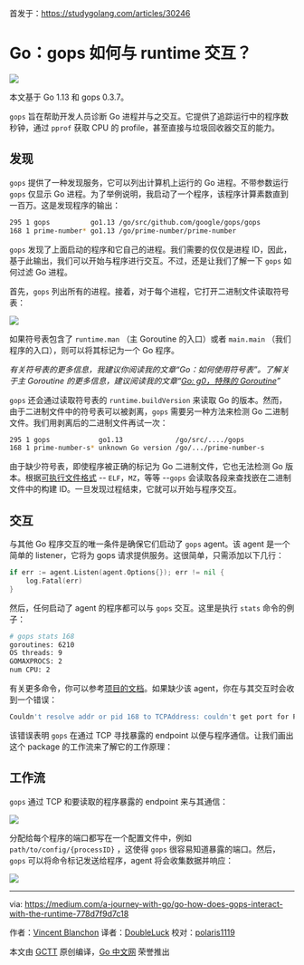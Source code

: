 首发于：https://studygolang.com/articles/30246

# Go：gops 如何与 runtime 交互？

![](hhttps://raw.githubusercontent.com/studygolang/gctt-images2/master/20200405-go-how-does-gops-interact-with-the-runtime/1_3PCyB5PhH_NEZoNnj693dA.png)

本文基于 Go 1.13 和 gops 0.3.7。

`gops` 旨在帮助开发人员诊断 Go 进程并与之交互。它提供了追踪运行中的程序数秒钟，通过 `pprof` 获取 CPU 的 profile，甚至直接与垃圾回收器交互的能力。

## 发现

`gops` 提供了一种发现服务，它可以列出计算机上运行的 Go 进程。不带参数运行 `gops` 仅显示 Go 进程。为了举例说明，我启动了一个程序，该程序计算素数直到一百万。这是发现程序的输出：

```bash
295 1 gops          go1.13 /go/src/github.com/google/gops/gops
168 1 prime-number* go1.13 /go/prime-number/prime-number
```

`gops` 发现了上面启动的程序和它自己的进程。我们需要的仅仅是进程 ID，因此，基于此输出，我们可以开始与程序进行交互。不过，还是让我们了解一下 `gops` 如何过滤 Go 进程。

首先，`gops` 列出所有的进程。接着，对于每个进程，它打开二进制文件读取符号表：

![](https://raw.githubusercontent.com/studygolang/gctt-images2/master/20200405-go-how-does-gops-interact-with-the-runtime/1_LyVcQzBGP3i4aCwzwmzoFA.png)

如果符号表包含了 `runtime.man` （主 Goroutine 的入口）或者 `main.main` （我们程序的入口），则可以将其标记为一个 Go 程序。

*有关符号表的更多信息，我建议你阅读我的文章“Go：如何使用符号表”。了解关于主 Goroutine 的更多信息，建议阅读我的文章“[Go: g0，特殊的 Goroutine](https://medium.com/a-journey-with-go/go-g0-special-goroutine-8c778c6704d8)”*

`gops` 还会通过读取符号表的 `runtime.buildVersion` 来读取 Go 的版本。然而，由于二进制文件中的符号表可以被剥离，`gops` 需要另一种方法来检测 Go 二进制文件。我们用剥离后的二进制文件再试一次：

```bash
295 1 gops            go1.13             /go/src/..../gops
168 1 prime-number-s* unknown Go version /go/.../prime-number-s
```

由于缺少符号表，即使程序被正确的标记为 Go 二进制文件，它也无法检测 Go 版本。根据[可执行文件格式](https://en.wikipedia.org/wiki/Comparison_of_executable_file_formats) -- `ELF`，`MZ`，等等 --`gops` 会读取各段来查找嵌在二进制文件中的构建 ID。一旦发现过程结束，它就可以开始与程序交互。

## 交互

与其他 Go 程序交互的唯一条件是确保它们启动了 `gops` agent。该 agent 是一个简单的 listener，它将为 gops 请求提供服务。这很简单，只需添加以下几行：

```go
if err := agent.Listen(agent.Options{}); err != nil {
    log.Fatal(err)
}
```

然后，任何启动了 agent 的程序都可以与 `gops` 交互。这里是执行 `stats` 命令的例子：

```bash
# gops stats 168
goroutines: 6210
OS threads: 9
GOMAXPROCS: 2
num CPU: 2
```

有关更多命令，你可以参考[项目的文档](https://github.com/google/gops#manual)。如果缺少该 agent，你在与其交互时会收到一个错误：

```bash
Couldn't resolve addr or pid 168 to TCPAddress: couldn't get port for PID 168
```

该错误表明 `gops` 在通过 TCP 寻找暴露的 endpoint 以便与程序通信。让我们画出这个 package 的工作流来了解它的工作原理：

## 工作流

`gops` 通过 TCP 和要读取的程序暴露的 endpoint 来与其通信：

![](https://raw.githubusercontent.com/studygolang/gctt-images2/master/20200405-go-how-does-gops-interact-with-the-runtime/1_V5turxRPbzzq9rHbqOjpbg.png)

分配给每个程序的端口都写在一个配置文件中，例如 `path/to/config/{processID}` ，这使得 `gops` 很容易知道暴露的端口。然后，`gops` 可以将命令标记发送给程序，agent 将会收集数据并响应：

![](https://raw.githubusercontent.com/studygolang/gctt-images2/master/20200405-go-how-does-gops-interact-with-the-runtime/1_PvRmDO4yXEdm6Z7xeysh8A.png)

---

via: <https://medium.com/a-journey-with-go/go-how-does-gops-interact-with-the-runtime-778d7f9d7c18>

作者：[Vincent Blanchon](https://medium.com/@blanchon.vincent)
译者：[DoubleLuck](https://github.com/DoubleLuck)
校对：[polaris1119](https://github.com/polaris1119)

本文由 [GCTT](https://github.com/studygolang/GCTT) 原创编译，[Go 中文网](https://studygolang.com/) 荣誉推出
